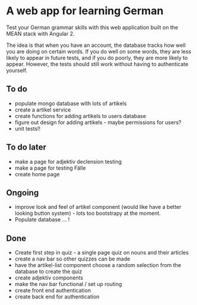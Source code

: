 # A web app for learning German

Test your German grammar skills with this web application built on the MEAN stack with Angular 2.

The idea is that when you have an account, the database tracks how well you are doing on certain words. If you do well on some words, they are less likely to appear in future tests, and if you do poorly, they are more likely to appear. However, the tests should still work without having to authenticate yourself.

## To do
* populate mongo database with lots of artikels
* create a artikel service
* create functions for adding artikels to users database
* figure out design for adding artikels - maybe permissions for users?
* unit tests!!

## To do later

* make a page for adjektiv declension testing
* make a page for testing Fälle
* create home page

## Ongoing
* improve look and feel of artikel component (would like have a better looking button system) - lots too bootstrapy at the moment.
* Populate database ... !


## Done
* Create first step in quiz - a single page quiz on nouns and their articles
* create a nav bar so other quizzes can be made
* have the artikel-list component choose a random selection from the database to create the quiz
* create adjektiv components
* make the nav bar functional / set up routing
* create front end authentication
* create back end for authentication
